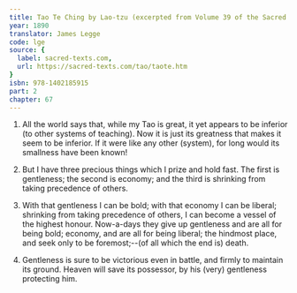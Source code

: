 ```yaml
---
title: Tao Te Ching by Lao-tzu (excerpted from Volume 39 of the Sacred Books of the East.)
year: 1890
translator: James Legge
code: lge
source: {
  label: sacred-texts.com,
  url: https://sacred-texts.com/tao/taote.htm
}
isbn: 978-1402185915
part: 2
chapter: 67
---
```

1. All the world says that, while my Tao is great, it yet appears
to be inferior (to other systems of teaching).  Now it is just its
greatness that makes it seem to be inferior. If it were like any other
(system), for long would its smallness have been known! 

2. But I have three precious things which I prize and hold fast. The
first is gentleness; the second is economy; and the third is shrinking
from taking precedence of others. 

3. With that gentleness I can be bold; with that economy I can be
liberal; shrinking from taking precedence of others, I can become
a vessel of the highest honour. Now-a-days they give up gentleness
and are all for being bold; economy, and are all for being liberal;
the hindmost place, and seek only to be foremost;--(of all which the
end is) death. 

4. Gentleness is sure to be victorious even in battle, and firmly
to maintain its ground. Heaven will save its possessor, by his (very)
gentleness protecting him.